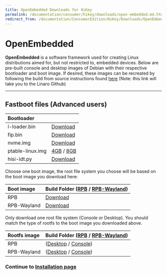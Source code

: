 ```yaml
---
title: OpenEmbedded Downloads for HiKey
permalink: /documentation/consumer/hikey/downloads/open-embedded.md.html
redirect_from: /documentation/ConsumerEdition/HiKey/Downloads/OpenEmbedded.md.html
---
```

# OpenEmbedded

**OpenEmbedded** is a software framework used for creating Linux distributions aimed for, but not restricted to, embedded devices. Below are pre-built console and desktop images of Debian with their respective bootloader and boot image. If desired, these images can be recreated by following the build from source instructions found [here](https://github.com/Linaro/documentation/blob/master/Reference-Platform/CECommon/OE.md) (Note: this link will take you to the Linaro Github)

***

## Fastboot files (Advanced users)

|   Bootloader    |   |
|:------------------|:-----------------------|
| l-loader.bin      | [Download](http://builds.96boards.org/releases/reference-platform/openembedded/hikey/latest/rpb/bootloader/l-loader.bin)           |
| fip.bin           | [Download](http://builds.96boards.org/releases/reference-platform/openembedded/hikey/latest/rpb/bootloader/fip.bin)           |
| nvme.img          | [Download](http://builds.96boards.org/releases/reference-platform/openembedded/hikey/latest/rpb/bootloader/nvme.img)           |
| ptable-linux.img  | [4GB](http://builds.96boards.org/releases/reference-platform/openembedded/hikey/latest/rpb/bootloader/ptable-linux-4g.img) / [8GB](http://builds.96boards.org/releases/reference-platform/openembedded/hikey/latest/rpb/bootloader/ptable-linux-8g.img)      |
| hisi-idt.py       | [Download](http://builds.96boards.org/releases/reference-platform/openembedded/hikey/latest/rpb/bootloader/hisi-idt.py)           |

Choose one boot image, the root file system you choose will be based on the boot image you download here:

|   Boot image    |  Build Folder ([RPB](http://builds.96boards.org/releases/reference-platform/openembedded/hikey/latest/rpb/) / [RPB-Wayland](http://builds.96boards.org/releases/reference-platform/openembedded/hikey/latest/rpb-wayland/))   |
|:------------------|:-----------------------|
| RPB    | [Download](http://builds.96boards.org/releases/reference-platform/openembedded/hikey/latest/rpb/boot-0.0+AUTOINC+76c7cfcc22-bdec62eeb8-r0-hikey-*.uefi.img)   |
| RPB-Wayland    |  [Download](http://builds.96boards.org/releases/reference-platform/openembedded/hikey/latest/rpb-wayland/boot-0.0+AUTOINC+76c7cfcc22-bdec62eeb8-r0-hikey-*.uefi.img)  |

Only download one root file system (Console or Desktop). You should match the type of rootfs to the boot image you downloaded above.

|   Rootfs image    |  Build Folder ([RPB](http://builds.96boards.org/releases/reference-platform/openembedded/hikey/latest/rpb/) / [RPB-Wayland](http://builds.96boards.org/releases/reference-platform/openembedded/hikey/latest/rpb-wayland/))    |
|:------------------|:----------------------------------|
| RPB  | ([Desktop](http://builds.96boards.org/releases/reference-platform/openembedded/hikey/latest/rpb/rpb-desktop-image-hikey-*.rootfs.ext4.gz) / [Console](http://builds.96boards.org/releases/reference-platform/openembedded/hikey/latest/rpb/rpb-console-image-hikey-*.rootfs.ext4.gz))    |
| RPB-Wayland  | ([Desktop](http://builds.96boards.org/releases/reference-platform/openembedded/hikey/latest/rpb-wayland/rpb-weston-image-hikey-*.rootfs.ext4.gz) / [Console](http://builds.96boards.org/releases/reference-platform/openembedded/hikey/latest/rpb-wayland/rpb-console-image-hikey-*.rootfs.ext4.gz))     |

### Continue to [Installation page](../installation/)
